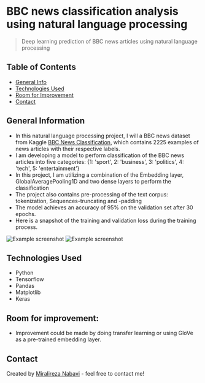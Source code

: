 # BBC news classification analysis using natural language processing
> Deep learning prediction of BBC news articles using natural language processing

## Table of Contents
* [General Info](#general-information)
* [Technologies Used](#technologies-used)
* [Room for Improvement](#room-for-improvement)
* [Contact](#contact)
<!-- * [License](#license) -->


## General Information
- In this natural language processing project, I will a BBC news dataset from Kaggle [BBC News Classification](https://www.kaggle.com/c/learn-ai-bbc/overview), which contains 2225 examples of news articles with their respective labels. 
- I am developing a model to perform classification of the BBC news articles into five categories: {1: 'sport', 2: 'business', 3: 'politics', 4: 'tech', 5: 'entertainment'}
- In this project, I am utilizing a combination of the Embedding layer, GlobalAveragePooling1D and two dense layers to perform the classification
- The project also contains pre-processing of the text corpus: tokenization, Sequences-truncating and -padding
- The model achieves an accuracy of 95% on the validation set after 30 epochs.
- Here is a snapshot of the training and validation loss during the training process.

![Example screenshot](loss.png)
![Example screenshot](accuracy.png)
<!-- If you have screenshots you'd like to share, include them here. -->

## Technologies Used
- Python
- Tensorflow
- Pandas
- Matplotlib
- Keras

## Room for improvement:
- Improvement could be made by doing transfer learning or using GloVe as a pre-trained embedding layer.

## Contact
Created by [Miralireza Nabavi](anabavib@asu.edu) - feel free to contact me!
